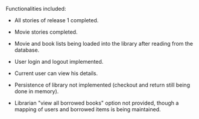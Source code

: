 Functionalities included:

- All stories of release 1 completed.
- Movie stories completed.
- Movie and book lists being loaded into the library after reading from the database.
- User login and logout implemented.
- Current user can view his details.

- Persistence of library not implemented (checkout and return still being done in memory).
- Librarian "view all borrowed books" option not provided, though a mapping of users and borrowed items is being maintained.
